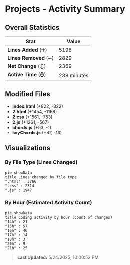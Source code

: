 # Projects - Activity Summary 

## Overall Statistics

| Stat                   | Value                                                             |
| ---------------------- | ----------------------------------------------------------------- |
| **Lines Added** (➕)   | 5198                                          |
| **Lines Removed** (➖) | 2829                                        |
| **Net Change** (↕)    | 2369                |
| **Active Time** (⌚)   | 238 minutes |


## Modified Files
- **index.html** (+822, -322)
- **2.html** (+1454, -1168)
- **2.css** (+1561, -753)
- **2.js** (+1261, -567)
- **chords.js** (+53, -1)
- **keyChords.js** (+47, -18)

## Visualizations

### By File Type (Lines Changed)

```mermaid
pie showData
title Lines changed by file type
".html" : 3766
".css" : 2314
".js" : 1947
```

### By Hour (Estimated Activity Count)

```mermaid
pie showData
title Coding activity by hour (count of changes)
"14h" : 21
"15h" : 57
"16h" : 46
"17h" : 14
"18h" : 3
"20h" : 9
"21h" : 25
```


> **Last Updated:** 5/24/2025, 10:00:52 PM